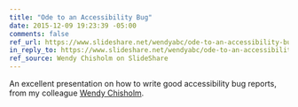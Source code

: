 ```yaml
---
title: "Ode to an Accessibility Bug"
date: 2015-12-09 19:23:39 -05:00
comments: false
ref_url: https://www.slideshare.net/wendyabc/ode-to-an-accessibility-bug
in_reply_to: https://www.slideshare.net/wendyabc/ode-to-an-accessibility-bug
ref_source: Wendy Chisholm on SlideShare
---
```


An excellent presentation on how to write good accessibility bug reports, from my colleague [Wendy Chisholm](https://sp1ral.com/).